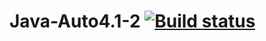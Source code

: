 # Java-Auto4.1-2 [![Build status](https://ci.appveyor.com/api/projects/status/36rm14g3hc6ku5na?svg=true)](https://ci.appveyor.com/project/IbragimovaRoksana/java-auto4-1-2)
